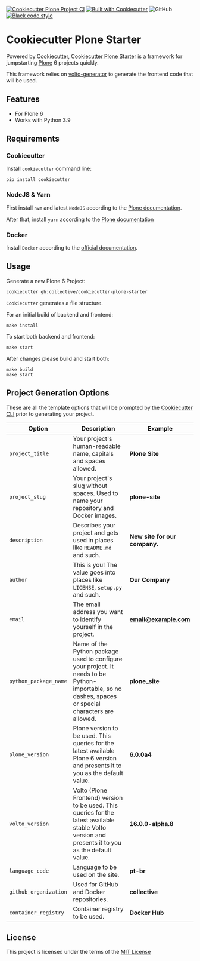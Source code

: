 [![Cookiecutter Plone Project CI](https://github.com/collective/cookiecutter-plone-starter/actions/workflows/ci.yml/badge.svg)](https://github.com/collective/cookiecutter-plone-starter/actions/workflows/ci.yml)
[![Built with Cookiecutter](https://img.shields.io/badge/built%20with-Cookiecutter-ff69b4.svg?logo=cookiecutter)](https://github.com/collective/cookiecutter-plone-starter/)
![GitHub](https://img.shields.io/github/license/collective/cookiecutter-plone-starter)
[![Black code style](https://img.shields.io/badge/code%20style-black-000000.svg)](https://github.com/ambv/black)

# Cookiecutter Plone Starter

Powered by [Cookiecutter](https://github.com/cookiecutter/cookiecutter), [Cookiecutter Plone Starter](https://github.com/collective/cookiecutter-plone-starter/) is a framework for jumpstarting [Plone](https://plone.org/) 6 projects quickly.

This framework relies on [volto-generator](https://github.com/plone/volto/tree/master/packages/generator-volto) to generate the frontend code that will be used.


## Features

- For Plone 6
- Works with Python 3.9


## Requirements

### Cookiecutter

Install `cookiecutter` command line:

```shell
pip install cookiecutter
```

### NodeJS & Yarn

First install `nvm` and latest `NodeJS` according to the [Plone documentation](https://6.dev-docs.plone.org/volto/getting-started/install.html#install-nvm-nodejs-version-manager).

After that, install `yarn` according to the [Plone documentation](https://6.dev-docs.plone.org/volto/getting-started/install.html#yarn-nodejs-package-manager)

### Docker

Install `Docker` according to the [official documentation](https://docs.docker.com/get-docker/).


## Usage

Generate a new Plone 6 Project:

```shell
cookiecutter gh:collective/cookiecutter-plone-starter
```

`Cookiecutter` generates a file structure.

For an initial build of backend and frontend:

```shell
make install
```

To start both backend and frontend:

```shell
make start
```

After changes please build and start both:

```shell
make build
make start
```


## Project Generation Options

These are all the template options that will be prompted by the [Cookiecutter CLI](https://github.com/cookiecutter/cookiecutter) prior to generating your project.

| Option                | Description                                                                                                                                          | Example                       |
| --------------------- | ---------------------------------------------------------------------------------------------------------------------------------------------------- | ----------------------------- |
| `project_title`       | Your project's human-readable name, capitals and spaces allowed.                                                                                     | **Plone Site**                |
| `project_slug`        | Your project's slug without spaces. Used to name your repository and Docker images.                                                                  | **plone-site**                |
| `description`         | Describes your project and gets used in places like ``README.md`` and such.                                                                          | **New site for our company.** |
| `author`              | This is you! The value goes into places like ``LICENSE``, ``setup.py`` and such.                                                                     | **Our Company**               |
| `email`               | The email address you want to identify yourself in the project.                                                                                      | **email@example.com**         |
| `python_package_name` | Name of the Python package used to configure your project. It needs to be Python-importable, so no dashes, spaces or special characters are allowed. | **plone_site**                |
| `plone_version`       | Plone version to be used. This queries for the latest available Plone 6 version and presents it to you as the default value.                         | **6.0.0a4**                   |
| `volto_version`       | Volto (Plone Frontend) version to be used. This queries for the latest available stable Volto version and presents it to you as the default value.   | **16.0.0-alpha.8**            |
| `language_code`       | Language to be used on the site.                                                                                                                     | **pt-br**                     |
| `github_organization` | Used for GitHub and Docker repositories.                                                                                                             | **collective**                |
| `container_registry`  | Container registry to be used.                                                                                                                       | **Docker Hub**                |


## License

This project is licensed under the terms of the [MIT License](/LICENSE)

